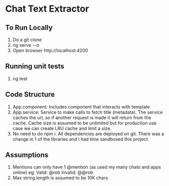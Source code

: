 # Chat Text Extractor

## To Run Locally

1. Do a git clone
2. ng serve --o
3. Open browser http://localhost:4200

## Running unit tests

1. ng test

## Code Structure
1. App.component: Includes component that interacts with template
2. App.service: Service to make calls to fetch title (metadata). The service caches the url, so if another request is made it will return from the cache. Cache size is assumed to be unlimited but for production use case we can create LRU cache and limit a size.
3. No need to do npm i. All dependencies are deployed on git. There was a change in 1 of the libraries and I had time sandboxed this project. 

## Assumptions
1. Mentions can only have 1 @mention (as used my many chats and apps online)
  eg: Valid: @rob Invalid: @@rob
2. Max string length is assumed to be 10K chars 


